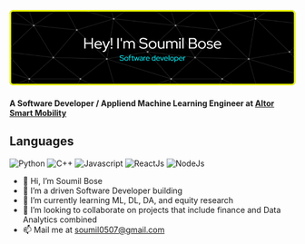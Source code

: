 ![Header](./soumil-bose-github-header-image.png)

#### A Software Developer / Appliend Machine Learning Engineer at [Altor Smart Mobility](https://www.altorsmartmobility.com/)<br>

## Languages

![Python](https://img.shields.io/badge/Python-14354C?style=for-the-badge&logo=python&logoColor=white)
![C++](https://img.shields.io/badge/C%2B%2B-00599C?style=for-the-badge&logo=c%2B%2B&logoColor=white)
![Javascript](https://img.shields.io/badge/C%2B%2B-00599C?style=for-the-badge&logo=javascript%2B%2B&logoColor=white)
![ReactJs](https://img.shields.io/badge/C%2B%2B-00599C?style=for-the-badge&logo=reactjs%2B%2B&logoColor=white)
![NodeJs](https://img.shields.io/badge/C%2B%2B-00599C?style=for-the-badge&logo=nodejs%2B%2B&logoColor=white)


- 👋 Hi, I’m Soumil Bose
- 👀 I’m a driven Software Developer building 
- 🌱 I’m currently learning ML, DL, DA, and equity research
- 💞️ I’m looking to collaborate on projects that include finance and Data Analytics combined
- 📫 Mail me at soumil0507@gmail.com

<!---
soumil0507/soumil0507 is a ✨ special ✨ repository because its `README.md` (this file) appears on your GitHub profile.
You can click the Preview link to take a look at your changes.
--->
